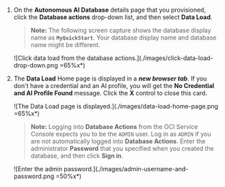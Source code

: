 <!--
    {
        "name":"Go to Data Load Utility Database Action",
        "description":"Navigate to data loader. AUTHORS: For expediency, this task uses the ADMIN user/password to open Database Actions. In your workshop, you might want to substitute a different user/password to open Database Actions.",
        "author":"Lauran K. Serhal, Consulting User Assistance Developer",
        "lastUpdated":"Lauran K. Serhal, October 2025"
    }
-->

1. On the **Autonomous AI Database** details page that you provisioned, click the **Database actions** drop-down list, and then select **Data Load**. 

    >**Note:** The following screen capture shows the database display name as **`MyQuickStart`**. Your database display name and database name might be different.

    ![Click data load from the database actions.](./images/click-data-load-drop-down.png =65%x*)

2. The **Data Load** Home page is displayed in a _**new browser tab**_. If you don't have a credential and an AI profile, you will get the **No Credential and AI Profile Found** message. Click the **X** control to close this card. 

    ![The Data Load page is displayed.](./images/data-load-home-page.png =65%x*)

    >**Note:** Logging into **Database Actions** from the OCI Service Console expects you to be the `ADMIN` user. Log in as `ADMIN` if you are not automatically logged into **Database Actions**. Enter the administrator **Password** that you specified when you created the database, and then click **Sign in**.

    ![Enter the admin password.](./images/admin-username-and-password.png =50%x*)